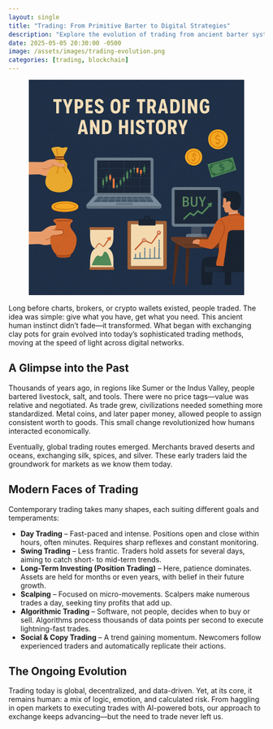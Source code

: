 ```yaml
---
layout: single
title: "Trading: From Primitive Barter to Digital Strategies"
description: "Explore the evolution of trading from ancient barter systems to modern algorithmic and crypto-based strategies, showing how exchange has always driven human progress."
date: 2025-05-05 20:30:00 -0500
image: /assets/images/trading-evolution.png
categories: [trading, blockchain]
---
```


<figure style="text-align: center;">
  <img src="/assets/images/trading-evolution.png" alt="The Evolution of Trading: From Barter to Blockchain" width="1024" style="max-width:100%; height:auto;" />
</figure>

<p>Long before charts, brokers, or crypto wallets existed, people traded. The idea was simple: give what you have, get what you need. This ancient human instinct didn’t fade—it transformed. What began with exchanging clay pots for grain evolved into today’s sophisticated trading methods, moving at the speed of light across digital networks.</p>

<h2>A Glimpse into the Past</h2>
<p>Thousands of years ago, in regions like Sumer or the Indus Valley, people bartered livestock, salt, and tools. There were no price tags—value was relative and negotiated. As trade grew, civilizations needed something more standardized. Metal coins, and later paper money, allowed people to assign consistent worth to goods. This small change revolutionized how humans interacted economically.</p>

<p>Eventually, global trading routes emerged. Merchants braved deserts and oceans, exchanging silk, spices, and silver. These early traders laid the groundwork for markets as we know them today.</p>

<h2>Modern Faces of Trading</h2>
<p>Contemporary trading takes many shapes, each suiting different goals and temperaments:</p>

<ul>
  <li><strong>Day Trading</strong> – Fast-paced and intense. Positions open and close within hours, often minutes. Requires sharp reflexes and constant monitoring.</li>
  <li><strong>Swing Trading</strong> – Less frantic. Traders hold assets for several days, aiming to catch short- to mid-term trends.</li>
  <li><strong>Long-Term Investing (Position Trading)</strong> – Here, patience dominates. Assets are held for months or even years, with belief in their future growth.</li>
  <li><strong>Scalping</strong> – Focused on micro-movements. Scalpers make numerous trades a day, seeking tiny profits that add up.</li>
  <li><strong>Algorithmic Trading</strong> – Software, not people, decides when to buy or sell. Algorithms process thousands of data points per second to execute lightning-fast trades.</li>
  <li><strong>Social & Copy Trading</strong> – A trend gaining momentum. Newcomers follow experienced traders and automatically replicate their actions.</li>
</ul>

<h2>The Ongoing Evolution</h2>
<p>Trading today is global, decentralized, and data-driven. Yet, at its core, it remains human: a mix of logic, emotion, and calculated risk. From haggling in open markets to executing trades with AI-powered bots, our approach to exchange keeps advancing—but the need to trade never left us.</p>
